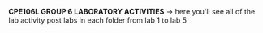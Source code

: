 **CPE106L GROUP 6 LABORATORY ACTIVITIES**
-> here you'll see all of the lab activity post labs in each folder from lab 1 to lab 5
